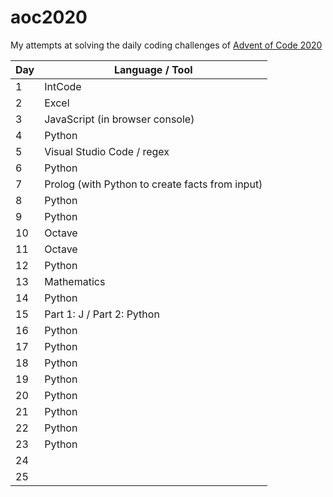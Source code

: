 # aoc2020

My attempts at solving the daily coding challenges of [Advent of Code 2020](https://adventofcode.com/2020)

| Day | Language / Tool                                 |
| --- | ----------------------------------------------- |
| 1   | IntCode                                         |
| 2   | Excel                                           |
| 3   | JavaScript (in browser console)                 |
| 4   | Python                                          |
| 5   | Visual Studio Code / regex                      |
| 6   | Python                                          |
| 7   | Prolog (with Python to create facts from input) |
| 8   | Python                                          |
| 9   | Python                                          |
| 10  | Octave                                          |
| 11  | Octave                                          |
| 12  | Python                                          |
| 13  | Mathematics                                     |
| 14  | Python                                          |
| 15  | Part 1: J / Part 2: Python                      |
| 16  | Python                                          |
| 17  | Python                                          |
| 18  | Python                                          |
| 19  | Python                                          |
| 20  | Python                                          |
| 21  | Python                                          |
| 22  | Python                                          |
| 23  | Python                                          |
| 24  |                                                 |
| 25  |                                                 |
